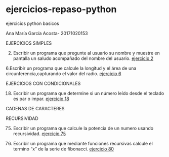 # ejercicios-repaso-python

ejercicios python basicos

Ana María García Acosta- 20171020153

EJERCICIOS SIMPLES

2. Escribir un programa que pregunte al usuario su nombre y muestre en pantalla un saludo acompañado del 
nombre del usuario. [ejercicio 2](https://github.com/ganamaa/ejercicios-repaso-python/blob/master/ejercicio2.py)

6.Escribir un programa que calcule la longitud y el área de una circunferencia,capturando el valor del radio. [ejercicio 6](https://github.com/ganamaa/ejercicios-repaso-python/blob/master/ejercicioSimple6.py)

EJERCICIOS CON CONDICIONALES

18. Escribir un programa que determine si un número leído desde el teclado es par o impar. [ejercicio 18](https://github.com/ganamaa/ejercicios-repaso-python/blob/master/ejercicio18.py)

CADENAS DE CARACTERES

RECURSIVIDAD

75. Escribir un programa que calcule la potencia de un numero usando recursividad. [ejercicio 75](https://github.com/ganamaa/ejercicios-repaso-python/blob/master/ejercicio75.py)

80. Escribir un programa que mediante funciones recursivas calcule el termino “x” de la serie de
fibonacci. [ejercicio 80](https://github.com/ganamaa/ejercicios-repaso-python/blob/master/ejercicio80.py)

